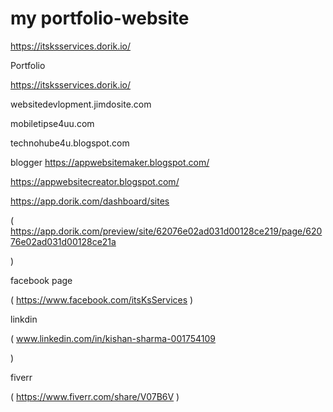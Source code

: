 # my portfolio-website

https://itsksservices.dorik.io/





 Portfolio  

https://itsksservices.dorik.io/


websitedevlopment.jimdosite.com



mobiletipse4uu.com

technohube4u.blogspot.com


blogger
https://appwebsitemaker.blogspot.com/

https://appwebsitecreator.blogspot.com/



https://app.dorik.com/dashboard/sites


( https://app.dorik.com/preview/site/62076e02ad031d00128ce219/page/62076e02ad031d00128ce21a

 )


facebook page

(
https://www.facebook.com/itsKsServices
)


linkdin

(
www.linkedin.com/in/kishan-sharma-001754109

)


fiverr

(
https://www.fiverr.com/share/V07B6V
)



